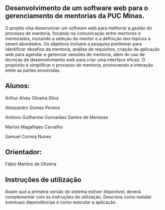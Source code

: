 ## Desenvolvimento de um software web para o gerenciamento de mentorias da PUC Minas.
O projeto visa desenvolver um software web para melhorar a gestão do processo de mentoria, focando na comunicação entre mentores e mentorados, incluindo a seleção do mentor e a definição dos tópicos a serem abordados. Os objetivos incluem a pesquisa preliminar para identificar desafios da mentoria, análise de requisitos, criação da aplicação web para agendar e gerenciar sessões de mentoria, além do uso de técnicas de desenvolvimento web para criar uma interface eficaz. O propósito é simplificar o processo de mentoria, promovendo a interação entre as partes envolvidas.

## Alunos:
Arthur Alves Oliveira SIlva

Alessandro Gomes Pereira

Antônio Guilherme Guimarães Santos de Menezes

Marlon Magalhaes Carvalho

Samuel Correia Nunes


## Orientador:
Fábio Martins de Oliveira

## Instruções de utilização
Assim que a primeira versão do sistema estiver disponível, deverá complementar com as instruções de utilização. Descreva como instalar eventuais dependências e como executar a aplicação.
